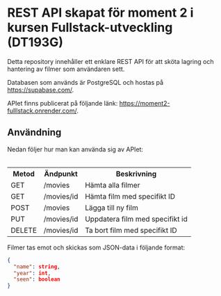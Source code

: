 <h1>REST API skapat för moment 2 i kursen Fullstack-utveckling (DT193G)</h1>
Detta repository innehåller ett enklare REST API för att sköta lagring och hantering av filmer som användaren sett.

Databasen som används är PostgreSQL och hostas på <a href="https://supabase.com/">https://supabase.com/</a>.

APIet finns publicerat på följande länk: <a href="https://moment2-fulllstack.onrender.com/">https://moment2-fulllstack.onrender.com/</a>.

<h2>Användning</h2>
Nedan följer hur man kan använda sig av APIet:
<br>
<br>
<table>
  <tr>
    <th>Metod</th>
    <th>Ändpunkt</th>
    <th>Beskrivning</th>
  </tr>
  <tr>
    <td>GET</td>
    <td>/movies</td>
    <td>Hämta alla filmer</td>
  </tr>  
  <tr>
    <td>GET</td>
    <td>/movies/id</td>
    <td>Hämta film med specifikt ID</td>
  </tr>
  <tr>
    <td>POST</td>
    <td>/movies</td>
    <td>Lägga till ny film</td>
  </tr>
  <tr>
    <td>PUT</td>
    <td>/movies/id</td>
    <td>Uppdatera film med specifikt id</td>
  </tr>
  <tr>
    <td>DELETE</td>
    <td>/movies/id</td>
    <td>Ta bort film med specifikt ID</td>
  </tr>
</table>

Filmer tas emot och skickas som JSON-data i följande format:
```json
{
  "name": string,
  "year": int,
  "seen": boolean
}
```
